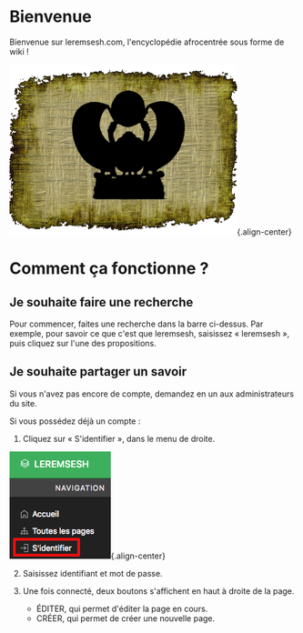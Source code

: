 <!-- TITLE: Page d'acceuil -->

# Bienvenue
Bienvenue sur leremsesh.com, l'encyclopédie afrocentrée sous forme de wiki !

![Logo Leremsesh Com](/uploads/logo/logo-leremsesh-com.png "Logo Leremsesh Com"){.align-center}
# Comment ça fonctionne ?
## Je souhaite faire une recherche
Pour commencer, faites une recherche dans la barre ci-dessus. Par exemple, pour savoir ce que c'est que leremsesh, saisissez « leremsesh », puis cliquez sur l'une des propositions.
## Je souhaite partager un savoir
Si vous n'avez pas encore de compte, demandez en un aux administrateurs du site.

Si vous possédez déjà un compte :

1. Cliquez sur « S'identifier », dans le menu de droite.

![Identification](/uploads/interface-web-leremsesh/identification.png "Identification"){.align-center}

2. Saisissez identifiant et mot de passe.



3. Une fois connecté, deux boutons s'affichent en haut à droite de la page.
	* ÉDITER, qui permet d'éditer la page en cours.
	* CRÉER, qui permet de créer une nouvelle page.